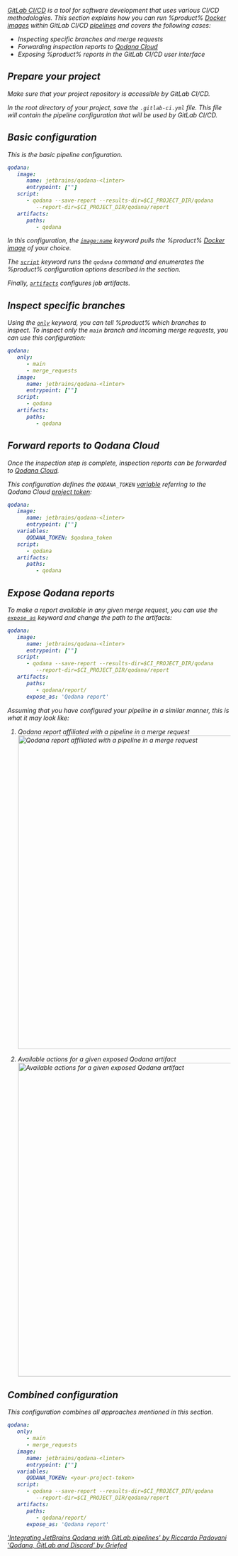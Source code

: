 [//]: # (title: GitLab CI/CD)

<var name="GitLabLink" value="https://docs.gitlab.com/ee/ci/variables/"/>
<var name="GitLabPredefined" value="https://docs.gitlab.com/ee/ci/variables/predefined_variables.html#predefined-variables-reference"/>
<var name="GitLabExpose" value="https://docs.gitlab.com/ee/ci/yaml/#artifactsexpose_as"/>

[GitLab CI/CD](https://docs.gitlab.com/ee/ci/) is a tool for software development that uses various CI/CD methodologies. This 
section explains how you can run %product% [Docker images](docker-images.md) within GitLab CI/CD 
[pipelines](https://docs.gitlab.com/ee/ci/pipelines/) and covers the following cases:

* Inspecting specific branches and merge requests
* Forwarding inspection reports to [Qodana Cloud](cloud-about.xml)
* Exposing %product% reports in the GitLab CI/CD user interface

## Prepare your project

Make sure that your project repository is accessible by GitLab CI/CD.

In the root directory of your project, save the `.gitlab-ci.yml` file. This file will contain the pipeline configuration 
that will be used by GitLab CI/CD. 

## Basic configuration

This is the basic pipeline configuration.

```yaml
qodana:
   image:
      name: jetbrains/qodana-<linter>
      entrypoint: [""]
   script:
      - qodana --save-report --results-dir=$CI_PROJECT_DIR/qodana
         --report-dir=$CI_PROJECT_DIR/qodana/report
   artifacts:
      paths:
         - qodana
```

In this configuration, the [`image:name`](https://docs.gitlab.com/ee/ci/yaml/#image) keyword pulls the %product% [Docker image](docker-images.md) of your choice.

The [`script`](https://docs.gitlab.com/ee/ci/yaml/#script) keyword runs the `qodana` command and enumerates the %product% 
configuration options described in the [](docker-image-configuration.xml) section. 

Finally, [`artifacts`](https://docs.gitlab.com/ee/ci/yaml/#artifacts) configures job artifacts.

## Inspect specific branches

Using the [`only`](https://docs.gitlab.com/ee/ci/yaml/index.html#only--except) keyword, you can tell %product% which 
branches to inspect. To inspect only the `main` branch and incoming merge requests, you can use this configuration:

```yaml
qodana:
   only:
      - main
      - merge_requests
   image:
      name: jetbrains/qodana-<linter>
      entrypoint: [""]
   script:
      - qodana
   artifacts:
      paths:
         - qodana
```

## Forward reports to Qodana Cloud

Once the inspection step is complete, inspection reports can be forwarded to [Qodana Cloud](cloud-about.xml). 

This configuration defines the `QODANA_TOKEN` [variable](https://docs.gitlab.com/ee/ci/variables/#define-a-cicd-variable-in-the-ui)
referring to the Qodana Cloud [project token](cloud-projects.xml#cloud-manage-projects):

```yaml
qodana:
   image:
      name: jetbrains/qodana-<linter>
      entrypoint: [""]
   variables:
      QODANA_TOKEN: $qodana_token
   script:
      - qodana
   artifacts:
      paths:
         - qodana
```

## Expose Qodana reports

To make a report available in any given merge request, you can use the [`expose_as`](%GitLabExpose%) keyword
and change the path to the artifacts:

```yaml
qodana:
   image:
      name: jetbrains/qodana-<linter>
      entrypoint: [""]
   script:
      - qodana --save-report --results-dir=$CI_PROJECT_DIR/qodana
         --report-dir=$CI_PROJECT_DIR/qodana/report
   artifacts:
      paths:
         - qodana/report/
      expose_as: 'Qodana report'
```

Assuming that you have configured your pipeline in a similar manner, this is what it may look like:

1. Qodana report affiliated with a pipeline in a merge request
   <img src="gitlab-exposed-artifacts.png" alt="Qodana report affiliated with a pipeline in a merge request" width="706" border-effect="line"/>

2. Available actions for a given exposed Qodana artifact
   <img src="gitlab-exposed-artifacts-expanded.png" alt="Available actions for a given exposed Qodana artifact" width="706" border-effect="line"/>

## Combined configuration

This configuration combines all approaches mentioned in this section. 

```yaml
qodana:
   only:
      - main
      - merge_requests
   image:
      name: jetbrains/qodana-<linter>
      entrypoint: [""]
   variables:
      QODANA_TOKEN: <your-project-token>
   script:
      - qodana --save-report --results-dir=$CI_PROJECT_DIR/qodana
         --report-dir=$CI_PROJECT_DIR/qodana/report
   artifacts:
      paths:
         - qodana/report/
      expose_as: 'Qodana report'
```

<seealso>
    <category ref="external">
        <a href="https://rpadovani.com/gitlab-jetbrains-qodana">'Integrating JetBrains Qodana with GitLab
            pipelines' by Riccardo Padovani
        </a>
        <a href="https://blog.griefed.de/2022/04/30/qodana-and-gitlab/">'Qodana, GitLab and Discord'
            by Griefed
        </a>
    </category>
</seealso>
